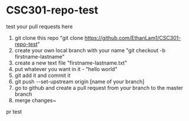 # CSC301-repo-test
test your pull requests here

1. git clone this repo "git clone https://github.com/EthanLam1/CSC301-repo-test"
2. create your own local branch with your name "git checkout -b firstname-lastname"
3. create a new text file "firstname-lastname.txt"
4. put whatever you want in it - "hello world"
5. git add it and commit it
6. git push --set-upstream origin \[name of your branch\]
7. go to github and create a pull request from your branch to the master branch
8. merge changes~

pr test
